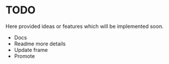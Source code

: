 # TODO

Here provided ideas or features which will be implemented soon.

- Docs
- Readme more details
- Update frame
- Promote
